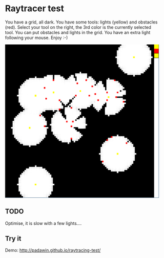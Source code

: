 # Raytracer test

You have a grid, all dark. You have some tools: lights (yellow) and
obstacles (red). Select your tool on the right, the 3rd color is the
currently selected tool. You can put obstacles and lights in the grid.
You have an extra light following your mouse. Enjoy :-)

![screenshot](screenshot.png "Raycasting")

## TODO

Optimise, it is slow with a few lights....

## Try it

Demo: http://padawin.github.io/raytracing-test/
